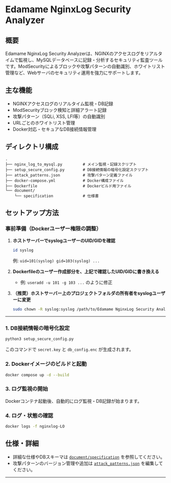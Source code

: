 # Edamame NginxLog Security Analyzer

## 概要
Edamame NginxLog Security Analyzerは、NGINXのアクセスログをリアルタイムで監視し、MySQLデータベースに記録・分析するセキュリティ監査ツールです。ModSecurityによるブロックや攻撃パターンの自動識別、ホワイトリスト管理など、Webサーバのセキュリティ運用を強力にサポートします。

## 主な機能
- NGINXアクセスログのリアルタイム監視・DB記録
- ModSecurityブロック検知と詳細アラート記録
- 攻撃パターン（SQLi, XSS, LFI等）の自動識別
- URLごとのホワイトリスト管理
- Docker対応・セキュアなDB接続情報管理

## ディレクトリ構成
```
.
├── nginx_log_to_mysql.py         # メイン監視・記録スクリプト
├── setup_secure_config.py        # DB接続情報の暗号化設定スクリプト
├── attack_patterns.json          # 攻撃パターン定義ファイル
├── docker-compose.yml            # Docker構成ファイル
├── Dockerfile                    # Dockerビルド用ファイル
└── document/
    └── specification             # 仕様書

```

## セットアップ方法

### 事前準備（Dockerユーザー権限の調整）

1. **ホストサーバーでsyslogユーザーのUID/GIDを確認**
   ```bash
   id syslog
   ```
   例: `uid=101(syslog) gid=103(syslog) ...`

2. **Dockerfileのユーザー作成部分を、上記で確認したUID/GIDに書き換える**
   - 例: `useradd -u 101 -g 103 ...` のように修正

3. **（推奨）ホストサーバー上のプロジェクトフォルダの所有者をsyslogユーザーに変更**
   ```bash
   sudo chown -R syslog:syslog /path/to/Edamame NginxLog Security Analyzer
   ```

---

### 1. DB接続情報の暗号化設定
```bash
python3 setup_secure_config.py
```
このコマンドで `secret.key` と `db_config.enc` が生成されます。

### 2. Dockerイメージのビルドと起動
```bash
docker compose up -d --build
```

### 3. ログ監視の開始
Dockerコンテナ起動後、自動的にログ監視・DB記録が始まります。

### 4. ログ・状態の確認
```bash
docker logs -f nginxlog-LO
```

## 仕様・詳細
- 詳細な仕様やDBスキーマは [`document/specification`](document/specification.txt) を参照してください。
- 攻撃パターンのバージョン管理や追加は [`attack_patterns.json`](attack_patterns.json) を編集してください。


---
